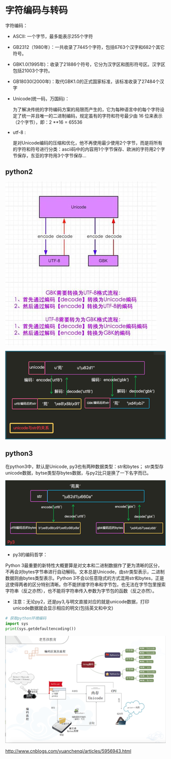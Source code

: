 # 字符编码与转码
字符编码：
- ASCII: 一个字节，最多能表示255个字符
- GB2312（1980年）：一共收录了7445个字符，包括6763个汉字和682个其它符号。
- GBK1.0(1995年)：收录了21886个符号，它分为汉字区和图形符号区。汉字区包括21003个字符。
- GB18030(2000年)：取代GBK1.0的正式国家标准，该标准收录了27484个汉字
- Unicode(统一码，万国码)：
    
    为了解决传统的字符编码方案的局限而产生的，它为每种语言中的每个字符设定了统一并且唯一的二进制编码，规定虽有的字符和符号最少由 16 位来表示（2个字节），即：2 **16 = 65536
- utf-8 : 

    是对Unicode编码的压缩和优化，他不再使用最少使用2个字节，而是将所有的字符和符号进行分类：ascii码中的内容用1个字节保存、欧洲的字符用2个字节保存，东亚的字符用3个字节保存...

## python2

![](python2字符编码与解码.jpg)

![](python2字符编码.png)

## python3
在python3中，默认是Unicode,
py3也有两种数据类型：str和bytes；  str类型存unicode数据，bytse类型存bytes数据，与py2比只是换了一下名字而已。


![](python3字符编码.png)

- py3的编码哲学：

Python 3最重要的新特性大概要算是对文本和二进制数据作了更为清晰的区分，不再会对bytes字节串进行自动解码。文本总是Unicode，由str类型表示，二进制数据则由bytes类型表示。Python 3不会以任意隐式的方式混用str和bytes，正是这使得两者的区分特别清晰。你不能拼接字符串和字节包，也无法在字节包里搜索字符串（反之亦然），也不能将字符串传入参数为字节包的函数（反之亦然）。

- 注意：无论py2，还是py3,与明文直接对应的就是unicode数据，打印unicode数据就会显示相应的明文(包括英文和中文)

```python
# 获取python环境编码
import sys
print(sys.getdefaultencoding())
```

![](python读取文件编码过程.png)

http://www.cnblogs.com/yuanchenqi/articles/5956943.html